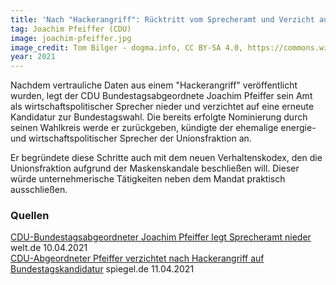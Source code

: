 ```yaml
---
title: 'Nach "Hackerangriff": Rücktritt vom Sprecheramt und Verzicht auf Kandidatur'
tag: Joachim Pfeiffer (CDU)
image: joachim-pfeiffer.jpg
image_credit: Tom Bilger - dogma.info, CC BY-SA 4.0, https://commons.wikimedia.org/w/index.php?curid=61169629
year: 2021
---
```


Nachdem vertrauliche Daten aus einem "Hackerangriff" veröffentlicht wurden, legt der CDU Bundestagsabgeordnete Joachim Pfeiffer sein
Amt als wirtschaftspolitischer Sprecher nieder und verzichtet auf eine erneute Kandidatur zur Bundestagswahl. Die bereits erfolgte
Nominierung durch seinen Wahlkreis werde er zurückgeben, kündigte der ehemalige energie- und wirtschaftspolitischer Sprecher der
Unionsfraktion an.

Er begründete diese Schritte auch mit dem neuen Verhaltenskodex, den die Unionsfraktion aufgrund
der Maskenskandale beschließen will. Dieser würde unternehmerische Tätigkeiten neben dem Mandat praktisch ausschließen.

<!--more-->

### Quellen

[CDU-Bundestagsabgeordneter Joachim Pfeiffer legt Sprecheramt nieder][welt] welt.de 10.04.2021  
[CDU-Abgeordneter Pfeiffer verzichtet nach Hackerangriff auf Bundestagskandidatur][spon] spiegel.de 11.04.2021  

[welt]: https://www.welt.de/politik/deutschland/article230104463/Nach-Hackerangriff-CDU-Bundestagsabgeordneter-Joachim-Pfeiffer-legt-Sprecheramt-nieder.html
[spon]: https://www.spiegel.de/politik/deutschland/nach-hackerangriff-cdu-abgeordneter-pfeiffer-verzichtet-auf-bundestagskandidatur-a-3744ddea-1b82-4a6a-be78-b7bdee68f260?sara_ecid=soci_upd_wbMbjhOSvViISjc8RPU89NcCvtlFcJ

